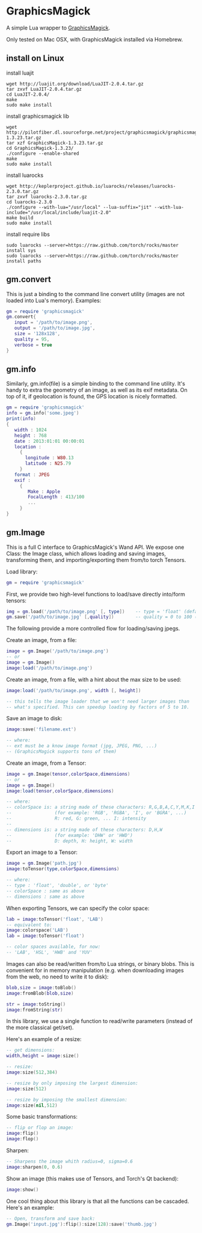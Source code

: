 GraphicsMagick
==============

A simple Lua wrapper to [GraphicsMagick](http://www.graphicsmagick.org).

Only tested on Mac OSX, with GraphicsMagick installed via Homebrew.

install on Linux
-------
install luajit
```shell
wget http://luajit.org/download/LuaJIT-2.0.4.tar.gz
tar zxvf LuaJIT-2.0.4.tar.gz 
cd LuaJIT-2.0.4/
make
sudo make install
```

install graphicsmagick lib
```shell
wget http://pilotfiber.dl.sourceforge.net/project/graphicsmagick/graphicsmagick/1.3.23/GraphicsMagick-1.3.23.tar.gz
tar xzf GraphicsMagick-1.3.23.tar.gz 
cd GraphicsMagick-1.3.23/
./configure --enable-shared
make
sudo make install
```
install luarocks
```shell
wget http://keplerproject.github.io/luarocks/releases/luarocks-2.3.0.tar.gz
tar zxvf luarocks-2.3.0.tar.gz
cd luarocks-2.3.0
./configure --with-lua="/usr/local" --lua-suffix="jit" --with-lua-include="/usr/local/include/luajit-2.0" 
make build
sudo make install
```

install require libs
```shell
sudo luarocks --server=https://raw.github.com/torch/rocks/master install sys
sudo luarocks --server=https://raw.github.com/torch/rocks/master install paths
```

gm.convert
----------

This is just a binding to the command line convert utility (images are not loaded
into Lua's memory). Examples:

```lua
gm = require 'graphicsmagick'
gm.convert{
   input = '/path/to/image.png',
   output = '/path/to/image.jpg',
   size = '128x128',
   quality = 95,
   verbose = true
}
```

gm.info
-------

Similarly, gm.info(file) is a simple binding to the command line utility.
It's handy to extra the geometry of an image, as well as its exif metadata.
On top of it, if geolocation is found, the GPS location is nicely formatted.

```lua
gm = require 'graphicsmagick'
info = gm.info('some.jpeg')
print(info)
{
   width : 1024
   height : 768
   date : 2013:01:01 00:00:01
   location :
     {
       longitude : W80.13
       latitude : N25.79
     }
   format : JPEG
   exif :
     {
        Make : Apple
        FocalLength : 413/100
        ...
     }
}
```

gm.Image
--------

This is a full C interface to GraphicsMagick's Wand API. We expose one Class: the
Image class, which allows loading and saving images, transforming them, and
importing/exporting them from/to torch Tensors.

Load library:

```lua
gm = require 'graphicsmagick'
```

First, we provide two high-level functions to load/save directly into/form tensors:

```lua
img = gm.load('/path/to/image.png' [, type])    -- type = 'float' (default) | 'double' | 'byte'
gm.save('/path/to/image.jpg' [,quality])        -- quality = 0 to 100 (for jpegs only)
```

The following provide a more controlled flow for loading/saving jpegs.

Create an image, from a file:

```lua
image = gm.Image('/path/to/image.png')
-- or
image = gm.Image()
image:load('/path/to/image.png')
```

Create an image, from a file, with a hint about the max size to be used:

```lua
image:load('/path/to/image.png', width [, height])

-- this tells the image loader that we won't need larger images than
-- what's specified. This can speedup loading by factors of 5 to 10.
```

Save an image to disk:

```lua
image:save('filename.ext')

-- where:
-- ext must be a know image format (jpg, JPEG, PNG, ...)
-- (GraphicsMagick supports tons of them)
```

Create an image, from a Tensor:

```lua
image = gm.Image(tensor,colorSpace,dimensions)
-- or
image = gm.Image()
image:load(tensor,colorSpace,dimensions)

-- where:
-- colorSpace is: a string made of these characters: R,G,B,A,C,Y,M,K,I
--                (for example: 'RGB', 'RGBA', 'I', or 'BGRA', ...)
--                R: red, G: green, ... I: intensity
--
-- dimensions is: a string made of these characters: D,H,W
--                (for example: 'DHW' or 'HWD')
--                D: depth, H: height, W: width
```

Export an image to a Tensor:

```lua
image = gm.Image('path.jpg')
image:toTensor(type,colorSpace,dimensions)

-- where:
-- type : 'float', 'double', or 'byte'
-- colorSpace : same as above
-- dimensions : same as above
```

When exporting Tensors, we can specify the color space:

```lua
lab = image:toTensor('float', 'LAB')
-- equivalent to:
image:colorspace('LAB')
lab = image:toTensor('float')

-- color spaces available, for now:
-- 'LAB', 'HSL', 'HWB' and 'YUV'
```

Images can also be read/written from/to Lua strings, or binary blobs.
This is convenient for in memory manipulation (e.g. when downloading
images from the web, no need to write it to disk):

```lua
blob,size = image:toBlob()
image:fromBlob(blob,size)

str = image:toString()
image:fromString(str)
```

In this library, we use a single function to read/write parameters
(instead of the more classical get/set). 

Here's an example of a resize:

```lua
-- get dimensions:
width,height = image:size()

-- resize:
image:size(512,384)

-- resize by only imposing the largest dimension:
image:size(512)

-- resize by imposing the smallest dimension:
image:size(nil,512)
```

Some basic transformations:

```lua
-- flip or flop an image:
image:flip()
image:flop()
```

Sharpen:

```lua
-- Sharpens the image whith radius=0, sigma=0.6
image:sharpen(0, 0.6)
```

Show an image (this makes use of Tensors, and Torch's Qt backend):

```lua
image:show()
```

One cool thing about this library is that all the functions can be cascaded.
Here's an example:

```lua
-- Open, transform and save back:
gm.Image('input.jpg'):flip():size(128):save('thumb.jpg')
```
